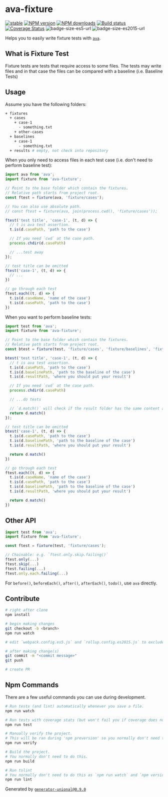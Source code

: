 # ava-fixture

[![stable][stable-image]][stable-url]
[![NPM version][npm-image]][npm-url]
[![NPM downloads][downloads-image]][downloads-url]
[![Build status][travis-image]][travis-url]
[![Coverage Status][coveralls-image]][coveralls-url]
![badge-size-es5-url]
![badge-size-es2015-url]

Helps you to easily write fixture tests with [`ava`](https://github.com/avajs/ava).

## What is Fixture Test

Fixture tests are tests that require access to some files.
The tests may write files and in that case the files can be compared with a baseline (i.e. Baseline Tests)

## Usage

Assume you have the following folders:

```sh
+ fixtures
  + cases
    + case-1
      - something.txt
    + other-cases
  + baselines
    + case-1
      - something.txt
  + results # empty, not check into repository
```

When you only need to access files in each test case (i.e. don't need to perform baseline test):

```ts
import ava from 'ava';
import fixture from 'ava-fixture';

// Point to the base folder which contain the fixtures.
// Relative path starts from project root.
const ftest = fixture(ava, 'fixture/cases');

// You can also use absolute path.
// const ftest = fixture(ava, join(process.cwd(), 'fixture/cases'));

ftest('test title', 'case-1', (t, d) => {
  // t is ava test assertion.
  t.is(d.casePath, 'path to the case')

  // If you need `cwd` at the case path.
  process.chdir(d.casePath)

  // ...test away
});

// test title can be omitted
ftest('case-1', (t, d) => {
  // ...
})

// go through each test
ftest.each((t, d) => {
  t.is(d.caseName, 'name of the case')
  t.is(d.casePath, 'path to the case')
})
```

When you want to perform baseline tests:

```ts
import test from 'ava';
import fixture from 'ava-fixture';

// Point to the base folder which contain the fixtures.
// Relative path starts from project root.
const btest = fixture(test, 'fixture/cases', 'fixture/baselines', 'fixture/results');

btest('test title', 'case-1', (t, d) => {
  // t is ava test assertion.
  t.is(d.casePath, 'path to the case')
  t.is(d.baselinePath, 'path to the baseline of the case')
  t.is(d.resultPath, 'where you should put your result')

  // If you need `cwd` at the case path.
  process.chdir(d.casePath)

  // ...do tests

  // `d.match()` will check if the result folder has the same content as the baseline folder.
  return d.match()
});

// test title can be omitted
btest('case-1', (t, d) => {
  t.is(d.casePath, 'path to the case')
  t.is(d.baselinePath, 'path to the baseline of the case')
  t.is(d.resultPath, 'where you should put your result')

  return d.match()
})

// go through each test
ftest.each((t, d) => {
  t.is(d.caseName, 'name of the case')
  t.is(d.casePath, 'path to the case')
  t.is(d.baselinePath, 'path to the baseline of the case')
  t.is(d.resultPath, 'where you should put your result')

  return d.match()
})
```

## Other API

```ts
import test from 'ava';
import fixture from 'ava-fixture';

const ftest = fixture(test, 'fixture/cases');

// Chainable: e.g. `ftest.only.skip.failing()`
ftest.only(...)
ftest.skip(...)
ftest.failing(...)
ftest.only.each.failing(...)
```

For `before()`, `beforeEach()`, `after()`, `afterEach()`, `todo()`, use `ava` directly.

## Contribute

```sh
# right after clone
npm install

# begin making changes
git checkout -b <branch>
npm run watch

# edit `webpack.config.es5.js` and `rollup.config.es2015.js` to exclude dependencies for the bundle if needed

# after making change(s)
git commit -m "<commit message>"
git push

# create PR
```

## Npm Commands

There are a few useful commands you can use during development.

```sh
# Run tests (and lint) automatically whenever you save a file.
npm run watch

# Run tests with coverage stats (but won't fail you if coverage does not meet criteria)
npm run test

# Manually verify the project.
# This will be ran during 'npm preversion' so you normally don't need to run this yourself.
npm run verify

# Build the project.
# You normally don't need to do this.
npm run build

# Run tslint
# You normally don't need to do this as `npm run watch` and `npm version` will automatically run lint for you.
npm run lint
```

Generated by [`generator-unional@0.9.0`](https://github.com/unional/unional-cli)

[stable-image]: http://badges.github.io/stability-badges/dist/stable.svg
[stable-url]: http://github.com/badges/stability-badges
[npm-image]: https://img.shields.io/npm/v/ava-fixture.svg?style=flat
[npm-url]: https://npmjs.org/package/ava-fixture
[downloads-image]: https://img.shields.io/npm/dm/ava-fixture.svg?style=flat
[downloads-url]: https://npmjs.org/package/ava-fixture
[travis-image]: https://img.shields.io/travis/unional/ava-fixture.svg?style=flat
[travis-url]: https://travis-ci.org/unional/ava-fixture
[coveralls-image]: https://coveralls.io/repos/github/unional/ava-fixture/badge.svg
[coveralls-url]: https://coveralls.io/github/unional/ava-fixture
[badge-size-es5-url]: http://img.badgesize.io/unional/ava-fixture/master/dist/ava-fixture.es5.js.svg?label=es5_size
[badge-size-es2015-url]: http://img.badgesize.io/unional/ava-fixture/master/dist/ava-fixture.es2015.js.svg?label=es2015_size
